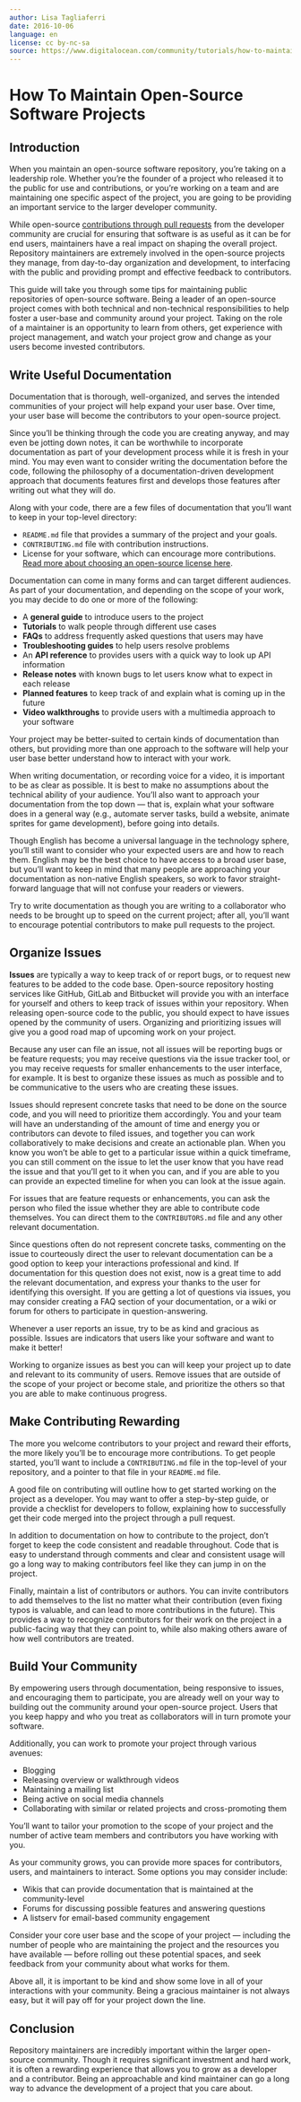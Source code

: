 ```yaml
---
author: Lisa Tagliaferri
date: 2016-10-06
language: en
license: cc by-nc-sa
source: https://www.digitalocean.com/community/tutorials/how-to-maintain-open-source-software-projects
---
```


# How To Maintain Open-Source Software Projects

## Introduction

When you maintain an open-source software repository, you’re taking on a leadership role. Whether you’re the founder of a project who released it to the public for use and contributions, or you’re working on a team and are maintaining one specific aspect of the project, you are going to be providing an important service to the larger developer community.

While open-source [contributions through pull requests](how-to-create-a-pull-request-on-github) from the developer community are crucial for ensuring that software is as useful as it can be for end users, maintainers have a real impact on shaping the overall project. Repository maintainers are extremely involved in the open-source projects they manage, from day-to-day organization and development, to interfacing with the public and providing prompt and effective feedback to contributors.

This guide will take you through some tips for maintaining public repositories of open-source software. Being a leader of an open-source project comes with both technical and non-technical responsibilities to help foster a user-base and community around your project. Taking on the role of a maintainer is an opportunity to learn from others, get experience with project management, and watch your project grow and change as your users become invested contributors.

## Write Useful Documentation

Documentation that is thorough, well-organized, and serves the intended communities of your project will help expand your user base. Over time, your user base will become the contributors to your open-source project.

Since you’ll be thinking through the code you are creating anyway, and may even be jotting down notes, it can be worthwhile to incorporate documentation as part of your development process while it is fresh in your mind. You may even want to consider writing the documentation before the code, following the philosophy of a documentation-driven development approach that documents features first and develops those features after writing out what they will do.

Along with your code, there are a few files of documentation that you’ll want to keep in your top-level directory:

- `README.md` file that provides a summary of the project and your goals. 
- `CONTRIBUTING.md` file with contribution instructions.
- License for your software, which can encourage more contributions. [Read more about choosing an open-source license here](http://choosealicense.com/).

Documentation can come in many forms and can target different audiences. As part of your documentation, and depending on the scope of your work, you may decide to do one or more of the following:

- A **general guide** to introduce users to the project 
- **Tutorials** to walk people through different use cases
- **FAQs** to address frequently asked questions that users may have
- **Troubleshooting guides** to help users resolve problems
- An **API reference** to provides users with a quick way to look up API information
- **Release notes** with known bugs to let users know what to expect in each release
- **Planned features** to keep track of and explain what is coming up in the future 
- **Video walkthroughs** to provide users with a multimedia approach to your software

Your project may be better-suited to certain kinds of documentation than others, but providing more than one approach to the software will help your user base better understand how to interact with your work.

When writing documentation, or recording voice for a video, it is important to be as clear as possible. It is best to make no assumptions about the technical ability of your audience. You’ll also want to approach your documentation from the top down — that is, explain what your software does in a general way (e.g., automate server tasks, build a website, animate sprites for game development), before going into details.

Though English has become a universal language in the technology sphere, you’ll still want to consider who your expected users are and how to reach them. English may be the best choice to have access to a broad user base, but you’ll want to keep in mind that many people are approaching your documentation as non-native English speakers, so work to favor straight-forward language that will not confuse your readers or viewers.

Try to write documentation as though you are writing to a collaborator who needs to be brought up to speed on the current project; after all, you’ll want to encourage potential contributors to make pull requests to the project.

## Organize Issues

**Issues** are typically a way to keep track of or report bugs, or to request new features to be added to the code base. Open-source repository hosting services like GitHub, GitLab and Bitbucket will provide you with an interface for yourself and others to keep track of issues within your repository. When releasing open-source code to the public, you should expect to have issues opened by the community of users. Organizing and prioritizing issues will give you a good road map of upcoming work on your project.

Because any user can file an issue, not all issues will be reporting bugs or be feature requests; you may receive questions via the issue tracker tool, or you may receive requests for smaller enhancements to the user interface, for example. It is best to organize these issues as much as possible and to be communicative to the users who are creating these issues.

Issues should represent concrete tasks that need to be done on the source code, and you will need to prioritize them accordingly. You and your team will have an understanding of the amount of time and energy you or contributors can devote to filed issues, and together you can work collaboratively to make decisions and create an actionable plan. When you know you won’t be able to get to a particular issue within a quick timeframe, you can still comment on the issue to let the user know that you have read the issue and that you’ll get to it when you can, and if you are able to you can provide an expected timeline for when you can look at the issue again.

For issues that are feature requests or enhancements, you can ask the person who filed the issue whether they are able to contribute code themselves. You can direct them to the `CONTRIBUTORS.md` file and any other relevant documentation.

Since questions often do not represent concrete tasks, commenting on the issue to courteously direct the user to relevant documentation can be a good option to keep your interactions professional and kind. If documentation for this question does not exist, now is a great time to add the relevant documentation, and express your thanks to the user for identifying this oversight. If you are getting a lot of questions via issues, you may consider creating a FAQ section of your documentation, or a wiki or forum for others to participate in question-answering.

Whenever a user reports an issue, try to be as kind and gracious as possible. Issues are indicators that users like your software and want to make it better!

Working to organize issues as best you can will keep your project up to date and relevant to its community of users. Remove issues that are outside of the scope of your project or become stale, and prioritize the others so that you are able to make continuous progress.

## Make Contributing Rewarding

The more you welcome contributors to your project and reward their efforts, the more likely you’ll be to encourage more contributions. To get people started, you’ll want to include a `CONTRIBUTING.md` file in the top-level of your repository, and a pointer to that file in your `README.md` file.

A good file on contributing will outline how to get started working on the project as a developer. You may want to offer a step-by-step guide, or provide a checklist for developers to follow, explaining how to successfully get their code merged into the project through a pull request.

In addition to documentation on how to contribute to the project, don’t forget to keep the code consistent and readable throughout. Code that is easy to understand through comments and clear and consistent usage will go a long way to making contributors feel like they can jump in on the project.

Finally, maintain a list of contributors or authors. You can invite contributors to add themselves to the list no matter what their contribution (even fixing typos is valuable, and can lead to more contributions in the future). This provides a way to recognize contributors for their work on the project in a public-facing way that they can point to, while also making others aware of how well contributors are treated.

## Build Your Community

By empowering users through documentation, being responsive to issues, and encouraging them to participate, you are already well on your way to building out the community around your open-source project. Users that you keep happy and who you treat as collaborators will in turn promote your software.

Additionally, you can work to promote your project through various avenues:

- Blogging
- Releasing overview or walkthrough videos
- Maintaining a mailing list
- Being active on social media channels
- Collaborating with similar or related projects and cross-promoting them 

You’ll want to tailor your promotion to the scope of your project and the number of active team members and contributors you have working with you.

As your community grows, you can provide more spaces for contributors, users, and maintainers to interact. Some options you may consider include:

- Wikis that can provide documentation that is maintained at the community-level
- Forums for discussing possible features and answering questions
- A listserv for email-based community engagement

Consider your core user base and the scope of your project — including the number of people who are maintaining the project and the resources you have available — before rolling out these potential spaces, and seek feedback from your community about what works for them.

Above all, it is important to be kind and show some love in all of your interactions with your community. Being a gracious maintainer is not always easy, but it will pay off for your project down the line.

## Conclusion

Repository maintainers are incredibly important within the larger open-source community. Though it requires significant investment and hard work, it is often a rewarding experience that allows you to grow as a developer and a contributor. Being an approachable and kind maintainer can go a long way to advance the development of a project that you care about.
